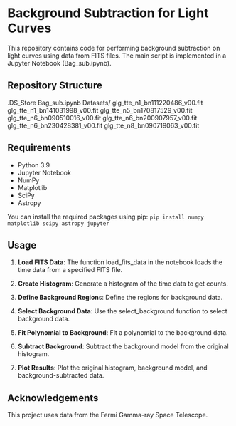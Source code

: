 # Background Subtraction for Light Curves

This repository contains code for performing background subtraction on light curves using data from FITS files. The main script is implemented in a Jupyter Notebook (Bag_sub.ipynb).

## Repository Structure
.DS_Store
Bag_sub.ipynb
Datasets/
    glg_tte_n1_bn111220486_v00.fit
    glg_tte_n1_bn141031998_v00.fit
    glg_tte_n5_bn170817529_v00.fit
    glg_tte_n6_bn090510016_v00.fit
    glg_tte_n6_bn200907957_v00.fit
    glg_tte_n6_bn230428381_v00.fit
    glg_tte_n8_bn090719063_v00.fit

## Requirements

- Python 3.9
- Jupyter Notebook
- NumPy
- Matplotlib
- SciPy
- Astropy

You can install the required packages using pip: `pip install numpy matplotlib scipy astropy jupyter`

## Usage
1. **Load FITS Data**: The function load_fits_data in the notebook loads the time data from a specified FITS file.

2. **Create Histogram**: Generate a histogram of the time data to get counts.

3. **Define Background Region**s: Define the regions for background data.

4. **Select Background Data**: Use the select_background function to select background data.

5. **Fit Polynomial to Background**: Fit a polynomial to the background data.

6. **Subtract Background**: Subtract the background model from the original histogram.

7. **Plot Results**: Plot the original histogram, background model, and background-subtracted data.

## Acknowledgements
This project uses data from the Fermi Gamma-ray Space Telescope.